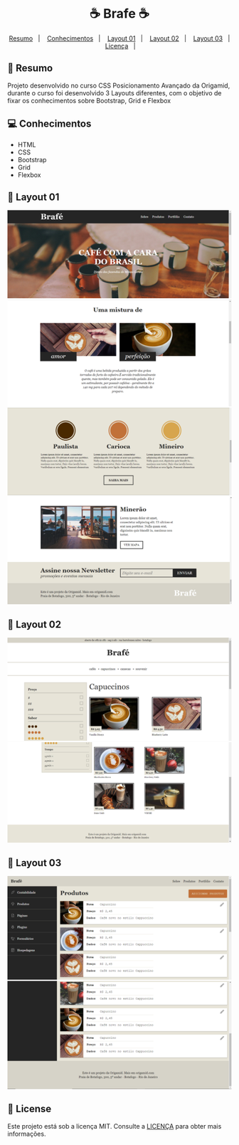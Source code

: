 <h1 align=center>
 ☕ Brafe ☕
</h1>

<p align="center">
<a href="#-projeto">Resumo</a>&nbsp;&nbsp;&nbsp;|&nbsp;&nbsp;&nbsp;
  <a href="#rocket-tecnologias">Conhecimentos</a>&nbsp;&nbsp;&nbsp;|&nbsp;&nbsp;&nbsp;  
  <a href="#-layout">Layout 01</a>&nbsp;&nbsp;&nbsp;|&nbsp;&nbsp;&nbsp;
 <a href="#-layout02">Layout 02</a>&nbsp;&nbsp;&nbsp;|&nbsp;&nbsp;&nbsp;
 <a href="#-layout03">Layout 03</a>&nbsp;&nbsp;&nbsp;|&nbsp;&nbsp;&nbsp;
  <a href="#-license">Licença</a>&nbsp;&nbsp;&nbsp;|&nbsp;&nbsp;&nbsp;
</p>

## 🚀 Resumo

Projeto desenvolvido no curso CSS Posicionamento Avançado da Origamid, durante o curso foi desenvolvido 3 Layouts diferentes, com o objetivo de fixar os conhecimentos sobre Bootstrap, Grid e Flexbox

## 💻 Conhecimentos
- HTML
- CSS
- Bootstrap
- Grid
- Flexbox

## 🎨 Layout 01

![Layout do projeto](https://github.com/fabricioig863/Brafe/blob/master/Layout/Layout-01-Grid.png)
![Layout do projeto](https://github.com/fabricioig863/Brafe/blob/master/Layout/Layout-02-Grid.png)
![Layout do projeto](https://github.com/fabricioig863/Brafe/blob/master/Layout/Layout-03-Grid.png)
![Layout do projeto](https://github.com/fabricioig863/Brafe/blob/master/Layout/Layout-04-Grid.png)

## 🎨 Layout 02
![Layout do projeto](https://github.com/fabricioig863/Brafe/blob/master/Layout/Layout-01-Bootstrap.png)
![Layout do projeto](https://github.com/fabricioig863/Brafe/blob/master/Layout/Layout-02-Bootstrap.png)

## 🎨 Layout 03
![Layout do projeto](https://github.com/fabricioig863/Brafe/blob/master/Layout/Layout-01-Flexbox.png)
![Layout do projeto](https://github.com/fabricioig863/Brafe/blob/master/Layout/Layout-02-Flexbox.png)

## 📝 License 

Este projeto está sob a licença MIT. Consulte a [LICENÇA](https://github.com/rafaelmartins92/ecoleta/blob/master/LICENSE) para obter mais informações.
